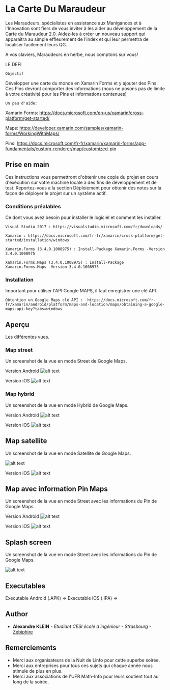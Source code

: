 # La Carte Du Maraudeur

Les Maraudeurs, spécialistes en assistance aux Manigances et à l'Innovation sont fiers de vous inviter à les aider au développement de la Carte du Maraudeur 2.0. Aidez-les à créer un nouveau support qui apparaîtra au simple effleurement de l'index et qui leur permettra de localiser facilement leurs QG.

A vos claviers, Maraudeurs en herbe, nous comptons sur vous!

LE DEFI

    Objectif

Développer une carte du monde en Xamarin Forms et y ajouter des Pins. Ces Pins devront comporter des informations (nous ne posons pas de limite à votre créativité pour les Pins et informations contenues)

    Un peu d'aide:

Xamarin Forms: https://docs.microsoft.com/en-us/xamarin/cross-platform/get-started/

Maps: https://developer.xamarin.com/samples/xamarin-forms/WorkingWithMaps/

Pins: https://docs.microsoft.com/fr-fr/xamarin/xamarin-forms/app-fundamentals/custom-renderer/map/customized-pin

## Prise en main

Ces instructions vous permettront d'obtenir une copie du projet en cours d'exécution sur votre machine locale à des fins de développement et de test. Reportez-vous à la section Déploiement pour obtenir des notes sur la façon de déployer le projet sur un système actif.

### Conditions préalables

Ce dont vous avez besoin pour installer le logiciel et comment les installer.

```
Visual Studio 2017 : https://visualstudio.microsoft.com/fr/downloads/
```
```
Xamarin : https://docs.microsoft.com/fr-fr/xamarin/cross-platform/get-started/installation/windows
```

```
Xamarin.Forms (3.4.0.1008975) : Install-Package Xamarin.Forms -Version 3.4.0.1008975 
```

```
Xamarin.Forms.Maps (3.4.0.1008975) : Install-Package Xamarin.Forms.Maps -Version 3.4.0.1008975 
```

### Installation

Important pour utiliser l'API Google MAPS, il faut enregistrer une clé API. 

```
Obtention un Google Maps clé API :  https://docs.microsoft.com/fr-fr/xamarin/android/platform/maps-and-location/maps/obtaining-a-google-maps-api-key?tabs=windows
```

## Aperçu

Les différentes vues.

### Map street 	

Un screenshot de la vue en mode Street de Google Maps.

Version Android
![alt text](https://i.postimg.cc/V6B34XHj/Screenshot-20181207-042033.jpg)

Version iOS
![alt text](https://i.postimg.cc/3xh13zLF/2018-12-07-06-26-17-i-Phone-X-i-OS-12-1.png)

### Map hybrid 	

Un screenshot de la vue en mode Hybrid de Google Maps.

Version Android
![alt text](https://i.postimg.cc/Y0dTBM70/Screenshot-20181207-042024.jpg)

Version iOS
![alt text](https://i.postimg.cc/ht0rvM6W/2018-12-07-06-26-35-i-Phone-X-i-OS-12-1.png)

## Map satellite

Un screenshot de la vue en mode Satellite de Google Maps.

![alt text](https://i.postimg.cc/90mskzvs/Screenshot-20181207-042009.jpg)

Version iOS
![alt text](https://i.postimg.cc/jdPv0Rhj/2018-12-07-06-25-47-i-Phone-X-i-OS-12-1.png)

## Map avec information Pin Maps

Un screenshot de la vue en mode Street avec les informations du Pin de Google Maps.

Version Android
![alt text](https://i.postimg.cc/FRQMjTGr/Screenshot-20181207-042109.jpg)

Version iOS
![alt text](https://i.postimg.cc/258xZhNq/2018-12-07-06-27-14-i-Phone-X-i-OS-12-1.png)

## Splash screen

Un screenshot de la vue en mode Street avec les informations du Pin de Google Maps.

![alt text](https://i.postimg.cc/yN9qgMmp/Screenshot-20181207-041909.jpg)

## Executables

Executable Android (.APK) => 
Executable iOS (.IPA) => 

## Author

* **Alexandre KLEIN** - *Etudiant CESI école d'ingénieur - Strasbourg* - [Zebiphire](https://github.com/Zebiphire)


## Remerciements

* Merci aux organisateurs de la Nuit de Linfo pour cette superbe soirée.
* Merci aux entreprises pour tous ces sujets qui chaque année nous stimule de plus en plus.
* Merci aux associations de l'UFR Math-Info pour leurs soutient tout au long de la soirée.

